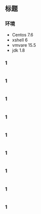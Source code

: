 ## 标题

### 环境

- Centos 7.6
- xshell 6
- vmvare 15.5
- jdk 1.8



### 1



```java

```



### 1



```java

```



### 1



```java

```



### 1



```java

```



### 1



```java

```



### 1



```java

```



### 1



```java

```



### 1



```java

```



### 1



```java

```

